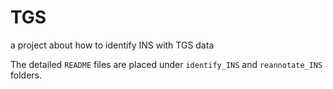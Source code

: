 # TGS
a project about how to identify INS with TGS data

The detailed `README` files are placed under `identify_INS` and `reannotate_INS` folders.
